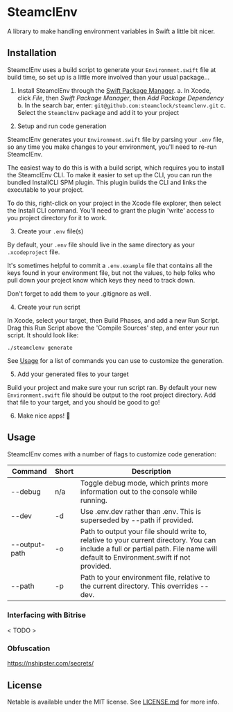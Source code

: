# SteamclEnv
A library to make handling environment variables in Swift a little bit nicer.

## Installation

SteamclEnv uses a build script to generate your `Environment.swift` file at build time, so set up is a little more involved than your usual package...

1. Install SteamclEnv through the [Swift Package Manager](https://swift.org/package-manager/).
    a. In Xcode, click *File*, then *Swift Package Manager*, then *Add Package Dependency*
    b. In the search bar, enter: `git@github.com:steamclock/steamclenv.git`
    c. Select the `SteamclEnv` package and add it to your project
    
2. Setup and run code generation

SteamclEnv generates your `Environment.swift` file by parsing your `.env` file, so any time you make changes to your environment, you'll need to re-run SteamclEnv.

The easiest way to do this is with a build script, which requires you to install the SteamclEnv CLI. To make it easier to set up the CLI, you can run the bundled InstallCLI SPM plugin. This plugin builds the CLI and links the executable to your project.

To do this, right-click on your project in the Xcode file explorer, then select the Install CLI command. You'll need to grant the plugin 'write' access to you project directory for it to work.

3. Create your `.env` file(s)

By default, your `.env` file should live in the same directory as your `.xcodeproject` file. 

It's sometimes helpful to commit a `.env.example` file that contains all the keys found in your environment file, but not the values, to help folks who pull down your project know which keys they need to track down.

Don't forget to add them to your .gitignore as well.

4. Create your run script

In Xcode, select your target, then Build Phases, and add a new Run Script. Drag this Run Script above the 'Compile Sources' step, and enter your run script. It should look like:

```
./steamclenv generate
```

See [Usage](#usage) for a list of commands you can use to customize the generation.

5. Add your generated files to your target

Build your project and make sure your run script ran. By default your new `Environment.swift` file should be output to the root project directory. Add that file to your target, and you should be good to go! 

6. Make nice apps! 🚀

## Usage

SteamclEnv comes with a number of flags to customize code generation:

| Command | Short | Description |
| ------ | ------ | ---------- |
| --debug | n/a | Toggle debug mode, which prints more information out to the console while running. |
| --dev | -d | Use .env.dev rather than .env. This is superseded by --path if provided. |
| --output-path | -o | Path to output your file should write to, relative to your current directory. You can include a full or partial path. File name will default to Environment.swift if not provided. |
| --path | -p | Path to your environment file, relative to the current directory. This overrides --dev. |


### Interfacing with Bitrise

< TODO >

### Obfuscation

https://nshipster.com/secrets/

## License

Netable is available under the MIT license. See [LICENSE.md](https://github.com/steamclock/steamclenv/blob/main/LICENSE.md) for more info.
